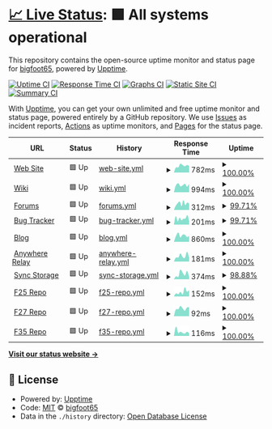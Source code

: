 # [📈 Live Status](https://bigfoot65.github.io/amahi): <!--live status--> **🟩 All systems operational**

This repository contains the open-source uptime monitor and status page for [bigfoot65](https://bigfoot65.github.io/amahi), powered by [Upptime](https://github.com/upptime/upptime).

[![Uptime CI](https://github.com/bigfoot65/amahi/workflows/Uptime%20CI/badge.svg)](https://github.com/bigfoot65/amahi/actions?query=workflow%3A%22Uptime+CI%22)
[![Response Time CI](https://github.com/bigfoot65/amahi/workflows/Response%20Time%20CI/badge.svg)](https://github.com/bigfoot65/amahi/actions?query=workflow%3A%22Response+Time+CI%22)
[![Graphs CI](https://github.com/bigfoot65/amahi/workflows/Graphs%20CI/badge.svg)](https://github.com/bigfoot65/amahi/actions?query=workflow%3A%22Graphs+CI%22)
[![Static Site CI](https://github.com/bigfoot65/amahi/workflows/Static%20Site%20CI/badge.svg)](https://github.com/bigfoot65/amahi/actions?query=workflow%3A%22Static+Site+CI%22)
[![Summary CI](https://github.com/bigfoot65/amahi/workflows/Summary%20CI/badge.svg)](https://github.com/bigfoot65/amahi/actions?query=workflow%3A%22Summary+CI%22)

With [Upptime](https://upptime.js.org), you can get your own unlimited and free uptime monitor and status page, powered entirely by a GitHub repository. We use [Issues](https://github.com/bigfoot65/amahi/issues) as incident reports, [Actions](https://github.com/bigfoot65/amahi/actions) as uptime monitors, and [Pages](https://bigfoot65.github.io/amahi) for the status page.

<!--start: status pages-->
<!-- This summary is generated by Upptime (https://github.com/upptime/upptime) -->
<!-- Do not edit this manually, your changes will be overwritten -->
<!-- prettier-ignore -->
| URL | Status | History | Response Time | Uptime |
| --- | ------ | ------- | ------------- | ------ |
| <img alt="" src="https://favicons.githubusercontent.com/www.amahi.org" height="13"> [Web Site](https://www.amahi.org) | 🟩 Up | [web-site.yml](https://github.com/bigfoot65/amahi/commits/HEAD/history/web-site.yml) | <details><summary><img alt="Response time graph" src="./graphs/web-site/response-time-week.png" height="20"> 782ms</summary><br><a href="https://bigfoot65.github.io/amahi/history/web-site"><img alt="Response time 720" src="https://img.shields.io/endpoint?url=https%3A%2F%2Fraw.githubusercontent.com%2Fbigfoot65%2Famahi%2FHEAD%2Fapi%2Fweb-site%2Fresponse-time.json"></a><br><a href="https://bigfoot65.github.io/amahi/history/web-site"><img alt="24-hour response time 788" src="https://img.shields.io/endpoint?url=https%3A%2F%2Fraw.githubusercontent.com%2Fbigfoot65%2Famahi%2FHEAD%2Fapi%2Fweb-site%2Fresponse-time-day.json"></a><br><a href="https://bigfoot65.github.io/amahi/history/web-site"><img alt="7-day response time 782" src="https://img.shields.io/endpoint?url=https%3A%2F%2Fraw.githubusercontent.com%2Fbigfoot65%2Famahi%2FHEAD%2Fapi%2Fweb-site%2Fresponse-time-week.json"></a><br><a href="https://bigfoot65.github.io/amahi/history/web-site"><img alt="30-day response time 720" src="https://img.shields.io/endpoint?url=https%3A%2F%2Fraw.githubusercontent.com%2Fbigfoot65%2Famahi%2FHEAD%2Fapi%2Fweb-site%2Fresponse-time-month.json"></a><br><a href="https://bigfoot65.github.io/amahi/history/web-site"><img alt="1-year response time 720" src="https://img.shields.io/endpoint?url=https%3A%2F%2Fraw.githubusercontent.com%2Fbigfoot65%2Famahi%2FHEAD%2Fapi%2Fweb-site%2Fresponse-time-year.json"></a></details> | <details><summary><a href="https://bigfoot65.github.io/amahi/history/web-site">100.00%</a></summary><a href="https://bigfoot65.github.io/amahi/history/web-site"><img alt="All-time uptime 99.74%" src="https://img.shields.io/endpoint?url=https%3A%2F%2Fraw.githubusercontent.com%2Fbigfoot65%2Famahi%2FHEAD%2Fapi%2Fweb-site%2Fuptime.json"></a><br><a href="https://bigfoot65.github.io/amahi/history/web-site"><img alt="24-hour uptime 100.00%" src="https://img.shields.io/endpoint?url=https%3A%2F%2Fraw.githubusercontent.com%2Fbigfoot65%2Famahi%2FHEAD%2Fapi%2Fweb-site%2Fuptime-day.json"></a><br><a href="https://bigfoot65.github.io/amahi/history/web-site"><img alt="7-day uptime 100.00%" src="https://img.shields.io/endpoint?url=https%3A%2F%2Fraw.githubusercontent.com%2Fbigfoot65%2Famahi%2FHEAD%2Fapi%2Fweb-site%2Fuptime-week.json"></a><br><a href="https://bigfoot65.github.io/amahi/history/web-site"><img alt="30-day uptime 99.94%" src="https://img.shields.io/endpoint?url=https%3A%2F%2Fraw.githubusercontent.com%2Fbigfoot65%2Famahi%2FHEAD%2Fapi%2Fweb-site%2Fuptime-month.json"></a><br><a href="https://bigfoot65.github.io/amahi/history/web-site"><img alt="1-year uptime 99.74%" src="https://img.shields.io/endpoint?url=https%3A%2F%2Fraw.githubusercontent.com%2Fbigfoot65%2Famahi%2FHEAD%2Fapi%2Fweb-site%2Fuptime-year.json"></a></details>
| <img alt="" src="https://favicons.githubusercontent.com/wiki.amahi.org" height="13"> [Wiki](https://wiki.amahi.org) | 🟩 Up | [wiki.yml](https://github.com/bigfoot65/amahi/commits/HEAD/history/wiki.yml) | <details><summary><img alt="Response time graph" src="./graphs/wiki/response-time-week.png" height="20"> 994ms</summary><br><a href="https://bigfoot65.github.io/amahi/history/wiki"><img alt="Response time 933" src="https://img.shields.io/endpoint?url=https%3A%2F%2Fraw.githubusercontent.com%2Fbigfoot65%2Famahi%2FHEAD%2Fapi%2Fwiki%2Fresponse-time.json"></a><br><a href="https://bigfoot65.github.io/amahi/history/wiki"><img alt="24-hour response time 1120" src="https://img.shields.io/endpoint?url=https%3A%2F%2Fraw.githubusercontent.com%2Fbigfoot65%2Famahi%2FHEAD%2Fapi%2Fwiki%2Fresponse-time-day.json"></a><br><a href="https://bigfoot65.github.io/amahi/history/wiki"><img alt="7-day response time 994" src="https://img.shields.io/endpoint?url=https%3A%2F%2Fraw.githubusercontent.com%2Fbigfoot65%2Famahi%2FHEAD%2Fapi%2Fwiki%2Fresponse-time-week.json"></a><br><a href="https://bigfoot65.github.io/amahi/history/wiki"><img alt="30-day response time 944" src="https://img.shields.io/endpoint?url=https%3A%2F%2Fraw.githubusercontent.com%2Fbigfoot65%2Famahi%2FHEAD%2Fapi%2Fwiki%2Fresponse-time-month.json"></a><br><a href="https://bigfoot65.github.io/amahi/history/wiki"><img alt="1-year response time 933" src="https://img.shields.io/endpoint?url=https%3A%2F%2Fraw.githubusercontent.com%2Fbigfoot65%2Famahi%2FHEAD%2Fapi%2Fwiki%2Fresponse-time-year.json"></a></details> | <details><summary><a href="https://bigfoot65.github.io/amahi/history/wiki">100.00%</a></summary><a href="https://bigfoot65.github.io/amahi/history/wiki"><img alt="All-time uptime 99.91%" src="https://img.shields.io/endpoint?url=https%3A%2F%2Fraw.githubusercontent.com%2Fbigfoot65%2Famahi%2FHEAD%2Fapi%2Fwiki%2Fuptime.json"></a><br><a href="https://bigfoot65.github.io/amahi/history/wiki"><img alt="24-hour uptime 100.00%" src="https://img.shields.io/endpoint?url=https%3A%2F%2Fraw.githubusercontent.com%2Fbigfoot65%2Famahi%2FHEAD%2Fapi%2Fwiki%2Fuptime-day.json"></a><br><a href="https://bigfoot65.github.io/amahi/history/wiki"><img alt="7-day uptime 100.00%" src="https://img.shields.io/endpoint?url=https%3A%2F%2Fraw.githubusercontent.com%2Fbigfoot65%2Famahi%2FHEAD%2Fapi%2Fwiki%2Fuptime-week.json"></a><br><a href="https://bigfoot65.github.io/amahi/history/wiki"><img alt="30-day uptime 100.00%" src="https://img.shields.io/endpoint?url=https%3A%2F%2Fraw.githubusercontent.com%2Fbigfoot65%2Famahi%2FHEAD%2Fapi%2Fwiki%2Fuptime-month.json"></a><br><a href="https://bigfoot65.github.io/amahi/history/wiki"><img alt="1-year uptime 99.91%" src="https://img.shields.io/endpoint?url=https%3A%2F%2Fraw.githubusercontent.com%2Fbigfoot65%2Famahi%2FHEAD%2Fapi%2Fwiki%2Fuptime-year.json"></a></details>
| <img alt="" src="https://favicons.githubusercontent.com/forums.amahi.org" height="13"> [Forums](https://forums.amahi.org) | 🟩 Up | [forums.yml](https://github.com/bigfoot65/amahi/commits/HEAD/history/forums.yml) | <details><summary><img alt="Response time graph" src="./graphs/forums/response-time-week.png" height="20"> 312ms</summary><br><a href="https://bigfoot65.github.io/amahi/history/forums"><img alt="Response time 274" src="https://img.shields.io/endpoint?url=https%3A%2F%2Fraw.githubusercontent.com%2Fbigfoot65%2Famahi%2FHEAD%2Fapi%2Fforums%2Fresponse-time.json"></a><br><a href="https://bigfoot65.github.io/amahi/history/forums"><img alt="24-hour response time 308" src="https://img.shields.io/endpoint?url=https%3A%2F%2Fraw.githubusercontent.com%2Fbigfoot65%2Famahi%2FHEAD%2Fapi%2Fforums%2Fresponse-time-day.json"></a><br><a href="https://bigfoot65.github.io/amahi/history/forums"><img alt="7-day response time 312" src="https://img.shields.io/endpoint?url=https%3A%2F%2Fraw.githubusercontent.com%2Fbigfoot65%2Famahi%2FHEAD%2Fapi%2Fforums%2Fresponse-time-week.json"></a><br><a href="https://bigfoot65.github.io/amahi/history/forums"><img alt="30-day response time 275" src="https://img.shields.io/endpoint?url=https%3A%2F%2Fraw.githubusercontent.com%2Fbigfoot65%2Famahi%2FHEAD%2Fapi%2Fforums%2Fresponse-time-month.json"></a><br><a href="https://bigfoot65.github.io/amahi/history/forums"><img alt="1-year response time 274" src="https://img.shields.io/endpoint?url=https%3A%2F%2Fraw.githubusercontent.com%2Fbigfoot65%2Famahi%2FHEAD%2Fapi%2Fforums%2Fresponse-time-year.json"></a></details> | <details><summary><a href="https://bigfoot65.github.io/amahi/history/forums">99.71%</a></summary><a href="https://bigfoot65.github.io/amahi/history/forums"><img alt="All-time uptime 99.73%" src="https://img.shields.io/endpoint?url=https%3A%2F%2Fraw.githubusercontent.com%2Fbigfoot65%2Famahi%2FHEAD%2Fapi%2Fforums%2Fuptime.json"></a><br><a href="https://bigfoot65.github.io/amahi/history/forums"><img alt="24-hour uptime 100.00%" src="https://img.shields.io/endpoint?url=https%3A%2F%2Fraw.githubusercontent.com%2Fbigfoot65%2Famahi%2FHEAD%2Fapi%2Fforums%2Fuptime-day.json"></a><br><a href="https://bigfoot65.github.io/amahi/history/forums"><img alt="7-day uptime 99.71%" src="https://img.shields.io/endpoint?url=https%3A%2F%2Fraw.githubusercontent.com%2Fbigfoot65%2Famahi%2FHEAD%2Fapi%2Fforums%2Fuptime-week.json"></a><br><a href="https://bigfoot65.github.io/amahi/history/forums"><img alt="30-day uptime 99.88%" src="https://img.shields.io/endpoint?url=https%3A%2F%2Fraw.githubusercontent.com%2Fbigfoot65%2Famahi%2FHEAD%2Fapi%2Fforums%2Fuptime-month.json"></a><br><a href="https://bigfoot65.github.io/amahi/history/forums"><img alt="1-year uptime 99.73%" src="https://img.shields.io/endpoint?url=https%3A%2F%2Fraw.githubusercontent.com%2Fbigfoot65%2Famahi%2FHEAD%2Fapi%2Fforums%2Fuptime-year.json"></a></details>
| <img alt="" src="https://favicons.githubusercontent.com/bugs.amahi.org" height="13"> [Bug Tracker](https://bugs.amahi.org) | 🟩 Up | [bug-tracker.yml](https://github.com/bigfoot65/amahi/commits/HEAD/history/bug-tracker.yml) | <details><summary><img alt="Response time graph" src="./graphs/bug-tracker/response-time-week.png" height="20"> 201ms</summary><br><a href="https://bigfoot65.github.io/amahi/history/bug-tracker"><img alt="Response time 197" src="https://img.shields.io/endpoint?url=https%3A%2F%2Fraw.githubusercontent.com%2Fbigfoot65%2Famahi%2FHEAD%2Fapi%2Fbug-tracker%2Fresponse-time.json"></a><br><a href="https://bigfoot65.github.io/amahi/history/bug-tracker"><img alt="24-hour response time 111" src="https://img.shields.io/endpoint?url=https%3A%2F%2Fraw.githubusercontent.com%2Fbigfoot65%2Famahi%2FHEAD%2Fapi%2Fbug-tracker%2Fresponse-time-day.json"></a><br><a href="https://bigfoot65.github.io/amahi/history/bug-tracker"><img alt="7-day response time 201" src="https://img.shields.io/endpoint?url=https%3A%2F%2Fraw.githubusercontent.com%2Fbigfoot65%2Famahi%2FHEAD%2Fapi%2Fbug-tracker%2Fresponse-time-week.json"></a><br><a href="https://bigfoot65.github.io/amahi/history/bug-tracker"><img alt="30-day response time 172" src="https://img.shields.io/endpoint?url=https%3A%2F%2Fraw.githubusercontent.com%2Fbigfoot65%2Famahi%2FHEAD%2Fapi%2Fbug-tracker%2Fresponse-time-month.json"></a><br><a href="https://bigfoot65.github.io/amahi/history/bug-tracker"><img alt="1-year response time 197" src="https://img.shields.io/endpoint?url=https%3A%2F%2Fraw.githubusercontent.com%2Fbigfoot65%2Famahi%2FHEAD%2Fapi%2Fbug-tracker%2Fresponse-time-year.json"></a></details> | <details><summary><a href="https://bigfoot65.github.io/amahi/history/bug-tracker">99.71%</a></summary><a href="https://bigfoot65.github.io/amahi/history/bug-tracker"><img alt="All-time uptime 99.77%" src="https://img.shields.io/endpoint?url=https%3A%2F%2Fraw.githubusercontent.com%2Fbigfoot65%2Famahi%2FHEAD%2Fapi%2Fbug-tracker%2Fuptime.json"></a><br><a href="https://bigfoot65.github.io/amahi/history/bug-tracker"><img alt="24-hour uptime 100.00%" src="https://img.shields.io/endpoint?url=https%3A%2F%2Fraw.githubusercontent.com%2Fbigfoot65%2Famahi%2FHEAD%2Fapi%2Fbug-tracker%2Fuptime-day.json"></a><br><a href="https://bigfoot65.github.io/amahi/history/bug-tracker"><img alt="7-day uptime 99.71%" src="https://img.shields.io/endpoint?url=https%3A%2F%2Fraw.githubusercontent.com%2Fbigfoot65%2Famahi%2FHEAD%2Fapi%2Fbug-tracker%2Fuptime-week.json"></a><br><a href="https://bigfoot65.github.io/amahi/history/bug-tracker"><img alt="30-day uptime 99.88%" src="https://img.shields.io/endpoint?url=https%3A%2F%2Fraw.githubusercontent.com%2Fbigfoot65%2Famahi%2FHEAD%2Fapi%2Fbug-tracker%2Fuptime-month.json"></a><br><a href="https://bigfoot65.github.io/amahi/history/bug-tracker"><img alt="1-year uptime 99.77%" src="https://img.shields.io/endpoint?url=https%3A%2F%2Fraw.githubusercontent.com%2Fbigfoot65%2Famahi%2FHEAD%2Fapi%2Fbug-tracker%2Fuptime-year.json"></a></details>
| <img alt="" src="https://favicons.githubusercontent.com/blog.amahi.org" height="13"> [Blog](https://blog.amahi.org) | 🟩 Up | [blog.yml](https://github.com/bigfoot65/amahi/commits/HEAD/history/blog.yml) | <details><summary><img alt="Response time graph" src="./graphs/blog/response-time-week.png" height="20"> 860ms</summary><br><a href="https://bigfoot65.github.io/amahi/history/blog"><img alt="Response time 982" src="https://img.shields.io/endpoint?url=https%3A%2F%2Fraw.githubusercontent.com%2Fbigfoot65%2Famahi%2FHEAD%2Fapi%2Fblog%2Fresponse-time.json"></a><br><a href="https://bigfoot65.github.io/amahi/history/blog"><img alt="24-hour response time 792" src="https://img.shields.io/endpoint?url=https%3A%2F%2Fraw.githubusercontent.com%2Fbigfoot65%2Famahi%2FHEAD%2Fapi%2Fblog%2Fresponse-time-day.json"></a><br><a href="https://bigfoot65.github.io/amahi/history/blog"><img alt="7-day response time 860" src="https://img.shields.io/endpoint?url=https%3A%2F%2Fraw.githubusercontent.com%2Fbigfoot65%2Famahi%2FHEAD%2Fapi%2Fblog%2Fresponse-time-week.json"></a><br><a href="https://bigfoot65.github.io/amahi/history/blog"><img alt="30-day response time 888" src="https://img.shields.io/endpoint?url=https%3A%2F%2Fraw.githubusercontent.com%2Fbigfoot65%2Famahi%2FHEAD%2Fapi%2Fblog%2Fresponse-time-month.json"></a><br><a href="https://bigfoot65.github.io/amahi/history/blog"><img alt="1-year response time 982" src="https://img.shields.io/endpoint?url=https%3A%2F%2Fraw.githubusercontent.com%2Fbigfoot65%2Famahi%2FHEAD%2Fapi%2Fblog%2Fresponse-time-year.json"></a></details> | <details><summary><a href="https://bigfoot65.github.io/amahi/history/blog">100.00%</a></summary><a href="https://bigfoot65.github.io/amahi/history/blog"><img alt="All-time uptime 99.91%" src="https://img.shields.io/endpoint?url=https%3A%2F%2Fraw.githubusercontent.com%2Fbigfoot65%2Famahi%2FHEAD%2Fapi%2Fblog%2Fuptime.json"></a><br><a href="https://bigfoot65.github.io/amahi/history/blog"><img alt="24-hour uptime 100.00%" src="https://img.shields.io/endpoint?url=https%3A%2F%2Fraw.githubusercontent.com%2Fbigfoot65%2Famahi%2FHEAD%2Fapi%2Fblog%2Fuptime-day.json"></a><br><a href="https://bigfoot65.github.io/amahi/history/blog"><img alt="7-day uptime 100.00%" src="https://img.shields.io/endpoint?url=https%3A%2F%2Fraw.githubusercontent.com%2Fbigfoot65%2Famahi%2FHEAD%2Fapi%2Fblog%2Fuptime-week.json"></a><br><a href="https://bigfoot65.github.io/amahi/history/blog"><img alt="30-day uptime 100.00%" src="https://img.shields.io/endpoint?url=https%3A%2F%2Fraw.githubusercontent.com%2Fbigfoot65%2Famahi%2FHEAD%2Fapi%2Fblog%2Fuptime-month.json"></a><br><a href="https://bigfoot65.github.io/amahi/history/blog"><img alt="1-year uptime 99.91%" src="https://img.shields.io/endpoint?url=https%3A%2F%2Fraw.githubusercontent.com%2Fbigfoot65%2Famahi%2FHEAD%2Fapi%2Fblog%2Fuptime-year.json"></a></details>
| <img alt="" src="https://favicons.githubusercontent.com/pfe.amahi.org" height="13"> [Anywhere Relay](https://pfe.amahi.org/debug) | 🟩 Up | [anywhere-relay.yml](https://github.com/bigfoot65/amahi/commits/HEAD/history/anywhere-relay.yml) | <details><summary><img alt="Response time graph" src="./graphs/anywhere-relay/response-time-week.png" height="20"> 181ms</summary><br><a href="https://bigfoot65.github.io/amahi/history/anywhere-relay"><img alt="Response time 205" src="https://img.shields.io/endpoint?url=https%3A%2F%2Fraw.githubusercontent.com%2Fbigfoot65%2Famahi%2FHEAD%2Fapi%2Fanywhere-relay%2Fresponse-time.json"></a><br><a href="https://bigfoot65.github.io/amahi/history/anywhere-relay"><img alt="24-hour response time 128" src="https://img.shields.io/endpoint?url=https%3A%2F%2Fraw.githubusercontent.com%2Fbigfoot65%2Famahi%2FHEAD%2Fapi%2Fanywhere-relay%2Fresponse-time-day.json"></a><br><a href="https://bigfoot65.github.io/amahi/history/anywhere-relay"><img alt="7-day response time 181" src="https://img.shields.io/endpoint?url=https%3A%2F%2Fraw.githubusercontent.com%2Fbigfoot65%2Famahi%2FHEAD%2Fapi%2Fanywhere-relay%2Fresponse-time-week.json"></a><br><a href="https://bigfoot65.github.io/amahi/history/anywhere-relay"><img alt="30-day response time 207" src="https://img.shields.io/endpoint?url=https%3A%2F%2Fraw.githubusercontent.com%2Fbigfoot65%2Famahi%2FHEAD%2Fapi%2Fanywhere-relay%2Fresponse-time-month.json"></a><br><a href="https://bigfoot65.github.io/amahi/history/anywhere-relay"><img alt="1-year response time 205" src="https://img.shields.io/endpoint?url=https%3A%2F%2Fraw.githubusercontent.com%2Fbigfoot65%2Famahi%2FHEAD%2Fapi%2Fanywhere-relay%2Fresponse-time-year.json"></a></details> | <details><summary><a href="https://bigfoot65.github.io/amahi/history/anywhere-relay">100.00%</a></summary><a href="https://bigfoot65.github.io/amahi/history/anywhere-relay"><img alt="All-time uptime 79.29%" src="https://img.shields.io/endpoint?url=https%3A%2F%2Fraw.githubusercontent.com%2Fbigfoot65%2Famahi%2FHEAD%2Fapi%2Fanywhere-relay%2Fuptime.json"></a><br><a href="https://bigfoot65.github.io/amahi/history/anywhere-relay"><img alt="24-hour uptime 100.00%" src="https://img.shields.io/endpoint?url=https%3A%2F%2Fraw.githubusercontent.com%2Fbigfoot65%2Famahi%2FHEAD%2Fapi%2Fanywhere-relay%2Fuptime-day.json"></a><br><a href="https://bigfoot65.github.io/amahi/history/anywhere-relay"><img alt="7-day uptime 100.00%" src="https://img.shields.io/endpoint?url=https%3A%2F%2Fraw.githubusercontent.com%2Fbigfoot65%2Famahi%2FHEAD%2Fapi%2Fanywhere-relay%2Fuptime-week.json"></a><br><a href="https://bigfoot65.github.io/amahi/history/anywhere-relay"><img alt="30-day uptime 100.00%" src="https://img.shields.io/endpoint?url=https%3A%2F%2Fraw.githubusercontent.com%2Fbigfoot65%2Famahi%2FHEAD%2Fapi%2Fanywhere-relay%2Fuptime-month.json"></a><br><a href="https://bigfoot65.github.io/amahi/history/anywhere-relay"><img alt="1-year uptime 79.29%" src="https://img.shields.io/endpoint?url=https%3A%2F%2Fraw.githubusercontent.com%2Fbigfoot65%2Famahi%2FHEAD%2Fapi%2Fanywhere-relay%2Fuptime-year.json"></a></details>
| <img alt="" src="https://favicons.githubusercontent.com/cpg.amahi.me" height="13"> [Sync Storage](http://cpg.amahi.me/Public/isthisworking.txt) | 🟩 Up | [sync-storage.yml](https://github.com/bigfoot65/amahi/commits/HEAD/history/sync-storage.yml) | <details><summary><img alt="Response time graph" src="./graphs/sync-storage/response-time-week.png" height="20"> 374ms</summary><br><a href="https://bigfoot65.github.io/amahi/history/sync-storage"><img alt="Response time 108" src="https://img.shields.io/endpoint?url=https%3A%2F%2Fraw.githubusercontent.com%2Fbigfoot65%2Famahi%2FHEAD%2Fapi%2Fsync-storage%2Fresponse-time.json"></a><br><a href="https://bigfoot65.github.io/amahi/history/sync-storage"><img alt="24-hour response time 908" src="https://img.shields.io/endpoint?url=https%3A%2F%2Fraw.githubusercontent.com%2Fbigfoot65%2Famahi%2FHEAD%2Fapi%2Fsync-storage%2Fresponse-time-day.json"></a><br><a href="https://bigfoot65.github.io/amahi/history/sync-storage"><img alt="7-day response time 374" src="https://img.shields.io/endpoint?url=https%3A%2F%2Fraw.githubusercontent.com%2Fbigfoot65%2Famahi%2FHEAD%2Fapi%2Fsync-storage%2Fresponse-time-week.json"></a><br><a href="https://bigfoot65.github.io/amahi/history/sync-storage"><img alt="30-day response time 170" src="https://img.shields.io/endpoint?url=https%3A%2F%2Fraw.githubusercontent.com%2Fbigfoot65%2Famahi%2FHEAD%2Fapi%2Fsync-storage%2Fresponse-time-month.json"></a><br><a href="https://bigfoot65.github.io/amahi/history/sync-storage"><img alt="1-year response time 108" src="https://img.shields.io/endpoint?url=https%3A%2F%2Fraw.githubusercontent.com%2Fbigfoot65%2Famahi%2FHEAD%2Fapi%2Fsync-storage%2Fresponse-time-year.json"></a></details> | <details><summary><a href="https://bigfoot65.github.io/amahi/history/sync-storage">98.88%</a></summary><a href="https://bigfoot65.github.io/amahi/history/sync-storage"><img alt="All-time uptime 99.08%" src="https://img.shields.io/endpoint?url=https%3A%2F%2Fraw.githubusercontent.com%2Fbigfoot65%2Famahi%2FHEAD%2Fapi%2Fsync-storage%2Fuptime.json"></a><br><a href="https://bigfoot65.github.io/amahi/history/sync-storage"><img alt="24-hour uptime 92.19%" src="https://img.shields.io/endpoint?url=https%3A%2F%2Fraw.githubusercontent.com%2Fbigfoot65%2Famahi%2FHEAD%2Fapi%2Fsync-storage%2Fuptime-day.json"></a><br><a href="https://bigfoot65.github.io/amahi/history/sync-storage"><img alt="7-day uptime 98.88%" src="https://img.shields.io/endpoint?url=https%3A%2F%2Fraw.githubusercontent.com%2Fbigfoot65%2Famahi%2FHEAD%2Fapi%2Fsync-storage%2Fuptime-week.json"></a><br><a href="https://bigfoot65.github.io/amahi/history/sync-storage"><img alt="30-day uptime 99.74%" src="https://img.shields.io/endpoint?url=https%3A%2F%2Fraw.githubusercontent.com%2Fbigfoot65%2Famahi%2FHEAD%2Fapi%2Fsync-storage%2Fuptime-month.json"></a><br><a href="https://bigfoot65.github.io/amahi/history/sync-storage"><img alt="1-year uptime 99.08%" src="https://img.shields.io/endpoint?url=https%3A%2F%2Fraw.githubusercontent.com%2Fbigfoot65%2Famahi%2FHEAD%2Fapi%2Fsync-storage%2Fuptime-year.json"></a></details>
| <img alt="" src="https://favicons.githubusercontent.com/f25.amahi.org" height="13"> [F25 Repo](http://f25.amahi.org) | 🟩 Up | [f25-repo.yml](https://github.com/bigfoot65/amahi/commits/HEAD/history/f25-repo.yml) | <details><summary><img alt="Response time graph" src="./graphs/f25-repo/response-time-week.png" height="20"> 152ms</summary><br><a href="https://bigfoot65.github.io/amahi/history/f25-repo"><img alt="Response time 142" src="https://img.shields.io/endpoint?url=https%3A%2F%2Fraw.githubusercontent.com%2Fbigfoot65%2Famahi%2FHEAD%2Fapi%2Ff25-repo%2Fresponse-time.json"></a><br><a href="https://bigfoot65.github.io/amahi/history/f25-repo"><img alt="24-hour response time 212" src="https://img.shields.io/endpoint?url=https%3A%2F%2Fraw.githubusercontent.com%2Fbigfoot65%2Famahi%2FHEAD%2Fapi%2Ff25-repo%2Fresponse-time-day.json"></a><br><a href="https://bigfoot65.github.io/amahi/history/f25-repo"><img alt="7-day response time 152" src="https://img.shields.io/endpoint?url=https%3A%2F%2Fraw.githubusercontent.com%2Fbigfoot65%2Famahi%2FHEAD%2Fapi%2Ff25-repo%2Fresponse-time-week.json"></a><br><a href="https://bigfoot65.github.io/amahi/history/f25-repo"><img alt="30-day response time 127" src="https://img.shields.io/endpoint?url=https%3A%2F%2Fraw.githubusercontent.com%2Fbigfoot65%2Famahi%2FHEAD%2Fapi%2Ff25-repo%2Fresponse-time-month.json"></a><br><a href="https://bigfoot65.github.io/amahi/history/f25-repo"><img alt="1-year response time 142" src="https://img.shields.io/endpoint?url=https%3A%2F%2Fraw.githubusercontent.com%2Fbigfoot65%2Famahi%2FHEAD%2Fapi%2Ff25-repo%2Fresponse-time-year.json"></a></details> | <details><summary><a href="https://bigfoot65.github.io/amahi/history/f25-repo">100.00%</a></summary><a href="https://bigfoot65.github.io/amahi/history/f25-repo"><img alt="All-time uptime 100.00%" src="https://img.shields.io/endpoint?url=https%3A%2F%2Fraw.githubusercontent.com%2Fbigfoot65%2Famahi%2FHEAD%2Fapi%2Ff25-repo%2Fuptime.json"></a><br><a href="https://bigfoot65.github.io/amahi/history/f25-repo"><img alt="24-hour uptime 100.00%" src="https://img.shields.io/endpoint?url=https%3A%2F%2Fraw.githubusercontent.com%2Fbigfoot65%2Famahi%2FHEAD%2Fapi%2Ff25-repo%2Fuptime-day.json"></a><br><a href="https://bigfoot65.github.io/amahi/history/f25-repo"><img alt="7-day uptime 100.00%" src="https://img.shields.io/endpoint?url=https%3A%2F%2Fraw.githubusercontent.com%2Fbigfoot65%2Famahi%2FHEAD%2Fapi%2Ff25-repo%2Fuptime-week.json"></a><br><a href="https://bigfoot65.github.io/amahi/history/f25-repo"><img alt="30-day uptime 100.00%" src="https://img.shields.io/endpoint?url=https%3A%2F%2Fraw.githubusercontent.com%2Fbigfoot65%2Famahi%2FHEAD%2Fapi%2Ff25-repo%2Fuptime-month.json"></a><br><a href="https://bigfoot65.github.io/amahi/history/f25-repo"><img alt="1-year uptime 100.00%" src="https://img.shields.io/endpoint?url=https%3A%2F%2Fraw.githubusercontent.com%2Fbigfoot65%2Famahi%2FHEAD%2Fapi%2Ff25-repo%2Fuptime-year.json"></a></details>
| <img alt="" src="https://favicons.githubusercontent.com/f27.amahi.org" height="13"> [F27 Repo](http://f27.amahi.org) | 🟩 Up | [f27-repo.yml](https://github.com/bigfoot65/amahi/commits/HEAD/history/f27-repo.yml) | <details><summary><img alt="Response time graph" src="./graphs/f27-repo/response-time-week.png" height="20"> 92ms</summary><br><a href="https://bigfoot65.github.io/amahi/history/f27-repo"><img alt="Response time 103" src="https://img.shields.io/endpoint?url=https%3A%2F%2Fraw.githubusercontent.com%2Fbigfoot65%2Famahi%2FHEAD%2Fapi%2Ff27-repo%2Fresponse-time.json"></a><br><a href="https://bigfoot65.github.io/amahi/history/f27-repo"><img alt="24-hour response time 105" src="https://img.shields.io/endpoint?url=https%3A%2F%2Fraw.githubusercontent.com%2Fbigfoot65%2Famahi%2FHEAD%2Fapi%2Ff27-repo%2Fresponse-time-day.json"></a><br><a href="https://bigfoot65.github.io/amahi/history/f27-repo"><img alt="7-day response time 92" src="https://img.shields.io/endpoint?url=https%3A%2F%2Fraw.githubusercontent.com%2Fbigfoot65%2Famahi%2FHEAD%2Fapi%2Ff27-repo%2Fresponse-time-week.json"></a><br><a href="https://bigfoot65.github.io/amahi/history/f27-repo"><img alt="30-day response time 97" src="https://img.shields.io/endpoint?url=https%3A%2F%2Fraw.githubusercontent.com%2Fbigfoot65%2Famahi%2FHEAD%2Fapi%2Ff27-repo%2Fresponse-time-month.json"></a><br><a href="https://bigfoot65.github.io/amahi/history/f27-repo"><img alt="1-year response time 103" src="https://img.shields.io/endpoint?url=https%3A%2F%2Fraw.githubusercontent.com%2Fbigfoot65%2Famahi%2FHEAD%2Fapi%2Ff27-repo%2Fresponse-time-year.json"></a></details> | <details><summary><a href="https://bigfoot65.github.io/amahi/history/f27-repo">100.00%</a></summary><a href="https://bigfoot65.github.io/amahi/history/f27-repo"><img alt="All-time uptime 100.00%" src="https://img.shields.io/endpoint?url=https%3A%2F%2Fraw.githubusercontent.com%2Fbigfoot65%2Famahi%2FHEAD%2Fapi%2Ff27-repo%2Fuptime.json"></a><br><a href="https://bigfoot65.github.io/amahi/history/f27-repo"><img alt="24-hour uptime 100.00%" src="https://img.shields.io/endpoint?url=https%3A%2F%2Fraw.githubusercontent.com%2Fbigfoot65%2Famahi%2FHEAD%2Fapi%2Ff27-repo%2Fuptime-day.json"></a><br><a href="https://bigfoot65.github.io/amahi/history/f27-repo"><img alt="7-day uptime 100.00%" src="https://img.shields.io/endpoint?url=https%3A%2F%2Fraw.githubusercontent.com%2Fbigfoot65%2Famahi%2FHEAD%2Fapi%2Ff27-repo%2Fuptime-week.json"></a><br><a href="https://bigfoot65.github.io/amahi/history/f27-repo"><img alt="30-day uptime 100.00%" src="https://img.shields.io/endpoint?url=https%3A%2F%2Fraw.githubusercontent.com%2Fbigfoot65%2Famahi%2FHEAD%2Fapi%2Ff27-repo%2Fuptime-month.json"></a><br><a href="https://bigfoot65.github.io/amahi/history/f27-repo"><img alt="1-year uptime 100.00%" src="https://img.shields.io/endpoint?url=https%3A%2F%2Fraw.githubusercontent.com%2Fbigfoot65%2Famahi%2FHEAD%2Fapi%2Ff27-repo%2Fuptime-year.json"></a></details>
| <img alt="" src="https://favicons.githubusercontent.com/f35.amahi.org" height="13"> [F35 Repo](http://f35.amahi.org) | 🟩 Up | [f35-repo.yml](https://github.com/bigfoot65/amahi/commits/HEAD/history/f35-repo.yml) | <details><summary><img alt="Response time graph" src="./graphs/f35-repo/response-time-week.png" height="20"> 116ms</summary><br><a href="https://bigfoot65.github.io/amahi/history/f35-repo"><img alt="Response time 101" src="https://img.shields.io/endpoint?url=https%3A%2F%2Fraw.githubusercontent.com%2Fbigfoot65%2Famahi%2FHEAD%2Fapi%2Ff35-repo%2Fresponse-time.json"></a><br><a href="https://bigfoot65.github.io/amahi/history/f35-repo"><img alt="24-hour response time 79" src="https://img.shields.io/endpoint?url=https%3A%2F%2Fraw.githubusercontent.com%2Fbigfoot65%2Famahi%2FHEAD%2Fapi%2Ff35-repo%2Fresponse-time-day.json"></a><br><a href="https://bigfoot65.github.io/amahi/history/f35-repo"><img alt="7-day response time 116" src="https://img.shields.io/endpoint?url=https%3A%2F%2Fraw.githubusercontent.com%2Fbigfoot65%2Famahi%2FHEAD%2Fapi%2Ff35-repo%2Fresponse-time-week.json"></a><br><a href="https://bigfoot65.github.io/amahi/history/f35-repo"><img alt="30-day response time 102" src="https://img.shields.io/endpoint?url=https%3A%2F%2Fraw.githubusercontent.com%2Fbigfoot65%2Famahi%2FHEAD%2Fapi%2Ff35-repo%2Fresponse-time-month.json"></a><br><a href="https://bigfoot65.github.io/amahi/history/f35-repo"><img alt="1-year response time 101" src="https://img.shields.io/endpoint?url=https%3A%2F%2Fraw.githubusercontent.com%2Fbigfoot65%2Famahi%2FHEAD%2Fapi%2Ff35-repo%2Fresponse-time-year.json"></a></details> | <details><summary><a href="https://bigfoot65.github.io/amahi/history/f35-repo">100.00%</a></summary><a href="https://bigfoot65.github.io/amahi/history/f35-repo"><img alt="All-time uptime 100.00%" src="https://img.shields.io/endpoint?url=https%3A%2F%2Fraw.githubusercontent.com%2Fbigfoot65%2Famahi%2FHEAD%2Fapi%2Ff35-repo%2Fuptime.json"></a><br><a href="https://bigfoot65.github.io/amahi/history/f35-repo"><img alt="24-hour uptime 100.00%" src="https://img.shields.io/endpoint?url=https%3A%2F%2Fraw.githubusercontent.com%2Fbigfoot65%2Famahi%2FHEAD%2Fapi%2Ff35-repo%2Fuptime-day.json"></a><br><a href="https://bigfoot65.github.io/amahi/history/f35-repo"><img alt="7-day uptime 100.00%" src="https://img.shields.io/endpoint?url=https%3A%2F%2Fraw.githubusercontent.com%2Fbigfoot65%2Famahi%2FHEAD%2Fapi%2Ff35-repo%2Fuptime-week.json"></a><br><a href="https://bigfoot65.github.io/amahi/history/f35-repo"><img alt="30-day uptime 100.00%" src="https://img.shields.io/endpoint?url=https%3A%2F%2Fraw.githubusercontent.com%2Fbigfoot65%2Famahi%2FHEAD%2Fapi%2Ff35-repo%2Fuptime-month.json"></a><br><a href="https://bigfoot65.github.io/amahi/history/f35-repo"><img alt="1-year uptime 100.00%" src="https://img.shields.io/endpoint?url=https%3A%2F%2Fraw.githubusercontent.com%2Fbigfoot65%2Famahi%2FHEAD%2Fapi%2Ff35-repo%2Fuptime-year.json"></a></details>

<!--end: status pages-->

[**Visit our status website →**](https://bigfoot65.github.io/amahi)

## 📄 License

- Powered by: [Upptime](https://github.com/upptime/upptime)
- Code: [MIT](./LICENSE) © [bigfoot65](https://bigfoot65.github.io/amahi)
- Data in the `./history` directory: [Open Database License](https://opendatacommons.org/licenses/odbl/1-0/)
